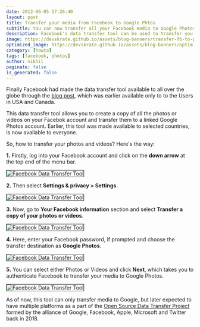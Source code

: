 ```yaml
---
date: 2012-06-05 17:26:40
layout: post
title: Transfer your media from Facebook to Google Phtos
subtitle: You can now transfer all your Facebook media to Google Photos
description: Facebook's data transfer tool can be used to transfer you Facebook media to Photos by Google
image: https://devskrate.github.io/assets/blog-banners/transfer-fb-to-photos.jpg
optimized_image: https://devskrate.github.io/assets/blog-banners/optimized/transfer-fb-to-photos.webp
category: [howto]
tags: [facebook, photos]
author: nikhil
paginate: false
is_generated: false
---
```


Finally Facebook had made the data transfer tool available to all over the globe through the [blog post](https://about.fb.com/news/2019/12/data-portability-photo-transfer-tool/), which was earlier available only to to the Users in USA and Canada.

This data transfer tool allows you to create a copy of all the photos or videos on your Facebok account and transfer them to a linked Google Photos account. Earlier, this tool was made available to selected countries, is now available to everyone.

So, how to transfer your photos and videos? Here's the way:

**1.** Firstly, log into your Facebook account and click on the **down arrow** at the top end of the menu bar.

<img src="https://devskrate.github.io/assets/images/internet/fb-tool-down.webp" alt="Facebook Data Transfer Tool" title="Facebook Data Transfer Toolt" border= "1px solid #555">

**2.** Then select **Settings & privacy > Settings**.

<img src="https://devskrate.github.io/assets/images/internet/fb-tool-settings.webp" alt="Facebook Data Transfer Tool" title="Facebook Data Transfer Tool" border= "1px solid #555">

**3.** Now, go to **Your Facebook information** section and select **Transfer a copy of your photos or videos**.

<img src="https://devskrate.github.io/assets/images/internet/fb-tool-info.png" alt="Facebook Data Transfer Tool" title="Facebook Data Transfer Tool" border= "1px solid #555">

**4.** Here, enter your Facebook password, if prompted and choose the transfer destination as **Google Photos**.

<img src="https://devskrate.github.io/assets/images/internet/fb-tool-password.webp" alt="Facebook Data Transfer Tool" title="Facebook Data Transfer Tool" border= "1px solid #555">

**5.** You can select either Photos or Videos and click **Next**, which takes you to authenticate Facebook to transfer your media to Google Photos.

<img src="https://devskrate.github.io/assets/images/internet/fb-tool-select.webp" alt="Facebook Data Transfer Tool" title="Facebook Data Transfer Tool" border= "1px solid #555">

As of now, this tool can only transfer media to Google, but later expected to have multiple platforms as a part of the [Open Source Data Transfer Project](https://datatransferproject.dev/) formed by the alliance of Google, Facebook, Apple, Microsoft and Twitter back in 2018.
